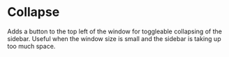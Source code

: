 # Collapse

Adds a button to the top left of the window for toggleable collapsing of the sidebar.
Useful when the window size is small and the sidebar is taking up too much space.

